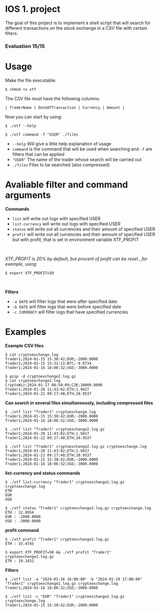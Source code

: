 # IOS 1. project
The goal of this project is to implement a shell script that will search for different transactions on the stock exchange in a CSV file with certain filters.
### Evaluation 15/15

# Usage
Make the file executable:
```console
$ chmod +x xtf
```
The CSV file must have the following columns:
```CSV
| TraderName | DateOfTransaction | Сurrency | Amount |
```
Now you can start by using:
```console
$ ./xtf --help
```
```console
$ ./xtf command -f "USER" ./files
```

- `--help` Will give a little help explanation of usage
- `command` is the command that will be used when searching and `-f` are filters that can be applied
- `"USER"` The name of the trader whose search will be carried out
- `./files` Files to be searched (also compressed) 

# Avaliable filter and command arguments
**Commands**
- `list` will write out logs with specified USER
- `list-currency` will write out logs with specified USER
- `status` will write out all currencies and their amount of specified USER
- `profit` will write out all currencies and their amount of specified USER but with profit, that is set in environment variable XTF_PROFIT
<br/>

*XTF_PROFIT is 20% by default, but procent of profit can be reset , for example, using:*
```console
$ export XTF_PROFIT=50
```
<br/>

**Filters**
- `-a DATE` will filter logs that were after specified date
- `-b DATE` will filter logs that were before specified date
- `-c CURRENCY` will filter logs that have specified currencies

# Examples
**Example CSV files**
```console
$ cat cryptoexchange.log 
Trader1;2024-01-15 15:30:42;EUR;-2000.0000
Trader2;2024-01-15 15:31:12;BTC;-9.8734
Trader1;2024-01-16 18:06:32;USD;-3000.0000
```
```console
$ gzip -d cryptoexchange2.log.gz
$ cat cryptoexchange2.log 
CryptoWiz;2024-01-17 08:58:09;CZK;10000.0000
Trader1;2024-01-20 11:43:02;ETH;1.9417
Trader1;2024-01-22 09:17:40;ETH;10.9537
```

**Can search in several files simultaneously, including compressed files**
```console
$ ./xtf list "Trader1" cryptoexchange.log                       
Trader1;2024-01-15 15:30:42;EUR;-2000.0000
Trader1;2024-01-16 18:06:32;USD;-3000.0000
```
```console
$ ./xtf list "Trader1" cryptoexchange2.log.gz 
Trader1;2024-01-20 11:43:02;ETH;1.9417
Trader1;2024-01-22 09:17:40;ETH;10.9537
```
```console
$ ./xtf list "Trader1" cryptoexchange2.log.gz cryptoexchange.log 
Trader1;2024-01-20 11:43:02;ETH;1.9417
Trader1;2024-01-22 09:17:40;ETH;10.9537
Trader1;2024-01-15 15:30:42;EUR;-2000.0000
Trader1;2024-01-16 18:06:32;USD;-3000.0000
```

**list-currency and status commands**
```console
$ ./xtf list-currency "Trader1" cryptoexchange2.log.gz cryptoexchange.log 
ETH
EUR
USD
```
```console
$ ./xtf status "Trader1" cryptoexchange2.log.gz cryptoexchange.log
ETH : 12.8954
EUR : -2000.0000
USD : -3000.0000
```

**profit command**
```console
$ ./xtf profit "Trader1" cryptoexchange2.log.gz
ETH : 15.4745
```
```console
$ export XTF_PROFIT=50 && ./xtf profit "Trader1" cryptoexchange2.log.gz
ETH : 19.3431
```

**Filters**
```console
$ ./xtf list -a "2024-01-16 16:00:00" -b "2024-01-19 17:00:00" "Trader1" cryptoexchange2.log.gz cryptoexchange.log
Trader1;2024-01-16 18:06:32;USD;-3000.0000
```
```console
$ ./xtf list -c "EUR" "Trader1" cryptoexchange2.log.gz cryptoexchange.log
Trader1;2024-01-15 15:30:42;EUR;-2000.0000
```
